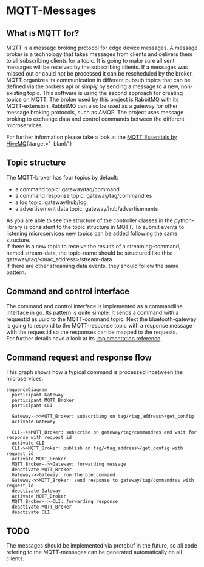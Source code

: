 # MQTT-Messages

## What is MQTT for?
MQTT is a message broking protocol for edge device messages. A message broker is a technology that takes messages from clients and delivers them to all subscribing clients for a topic. It is going to make sure all sent messages will be received by the subscribing clients. If a messages was missed out or could not be processed it can be rescheduled by the broker.  
MQTT organizes its communication in different pubsub topics that can be defined via the brokers api or simply by sending a message to a new, non-existing topic. This software is using the second approach for creating topics on MQTT. The broker used by this project is RabbitMQ with its MQTT-extension. RabbitMQ can also be used as a gateway for other message broking protocols, such as AMQP. The project uses message broking to exchange data and control commands between the different microservices.  
  
For further information please take a look at the [MQTT Essentials by HiveMQ](https://www.hivemq.com/mqtt-essentials/){:target="_blank"}

## Topic structure
The MQTT-broker has four topics by default:

* a command topic: gateway/tag/command
* a command response topic: gateway/tag/commandres
* a log topic: gateway/hub/log
* a advertisement data topic: gateway/hub/advertisements

As you are able to see the structure of the controller classes in the python-library is consistent to the topic structure in MQTT. To submit events to listening microservices new topics can be added following the same structure.  
If there is a new topic to receive the results of a streaming-command, named stream-data, the topic-name should be structured like this:  
gateway/tag/&lt;mac_address&gt;/stream-data  
If there are other streaming data events, they should follow the same pattern.
## Command and control interface

The command and control interface is implemented as a commandline interface in go. Its pattern is quite simple: It sends a command with a requestid as uuid to the MQTT-command topic. Next the bluetooth-gateway is going to respond to the MQTT-response topic with a response message with the requestid so the responses can be mapped to the requests.  
For further details have a look at its [implementation reference](/bchwtz-gateway/cli_ref).

## Command request and response flow
This graph shows how a typical command is processed inbetween the microservices.
``` mermaid
sequenceDiagram
  participant Gateway
  participant MQTT_Broker
  participant CLI

  Gateway-->>MQTT_Broker: subscribing on tag/<tag_address>/get_config
  activate Gateway

  CLI-->>MQTT_Broker: subscribe on gateway/tag/commandres and wait for response with request_id
  activate CLI
  CLI->>MQTT_Broker: publish on tag/<tag_address>/get_config with request_id
  activate MQTT_Broker
  MQTT_Broker-->>Gateway: forwarding message
  deactivate MQTT_Broker
  Gateway->>Gateway: run the ble_command
  Gateway->>MQTT_Broker: send response to gateway/tag/commandres with request_id
  deactivate Gateway
  activate MQTT_Broker
  MQTT_Broker-->>CLI: forwarding response
  deactivate MQTT_Broker
  deactivate CLI
```

## TODO
The messages should be implemented via protobuf in the future, so all code refering to the MQTT-messages can be generated automatically on all clients.